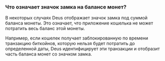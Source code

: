 ### Что означает значок замка на балансе монет?

В некоторых случаях Deus отображает значок замка под суммой баланса монеты. Это означает, что приложение кошелька не может потратить весь баланс этой монеты.

Например, если кошелек получает заблокированную по времени транзакцию биткойнов, которую нельзя будет потратить до определенной даты, Deus идентифицирует эти транзакции и отобразит часть баланса монет со значком замка.
